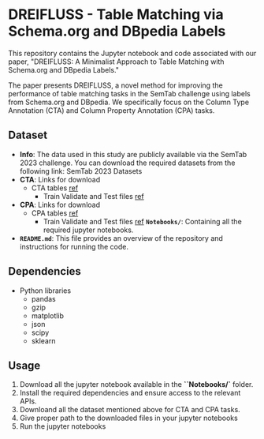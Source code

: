 # DREIFLUSS - Table Matching via Schema.org and DBpedia Labels

This repository contains the Jupyter notebook and code associated with our paper, "DREIFLUSS: A Minimalist Approach to Table Matching with Schema.org and DBpedia Labels."

The paper presents DREIFLUSS, a novel method for improving the performance of table matching tasks in the SemTab challenge using labels from Schema.org and DBpedia. We specifically focus on the Column Type Annotation (CTA) and Column Property Annotation (CPA) tasks.

## **Dataset**

- **Info**: The data used in this study are publicly available via the SemTab 2023 challenge. You can download the required datasets from the following link: SemTab 2023 Datasets 
- **CTA**: Links for download 
    - CTA tables [ref](https://data.dws.informatik.uni-mannheim.de/structureddata/sotab/Round2-SOTAB-CTA-Tables.zip)
        - Train Validate and Test files [ref](https://data.dws.informatik.uni-mannheim.de/structureddata/sotab/Round2-SOTAB-CTA-SCH-Datasets.zip)
- **CPA**: Links for download       
    - CPA tables [ref](https://data.dws.informatik.uni-mannheim.de/structureddata/sotab/Round2-SOTAB-CPA-Tables.zip)
        - Train Validate and Test files [ref](https://data.dws.informatik.uni-mannheim.de/structureddata/sotab/Round2-SOTAB-CPA-SCH-Datasets.zip)
**`Notebooks/`**: Containing all the required jupyter notebooks.         
- **`README.md`**: This file provides an overview of the repository and instructions for running the code.

## **Dependencies**

- Python libraries
    - pandas
    - gzip
    - matplotlib
    - json
    - scipy
    - sklearn

## **Usage**

1. Download all the jupyter notebook available in the **``Notebooks/`** folder.
2. Install the required dependencies and ensure access to the relevant APIs.
3. Downloand all the dataset mentioned above for CTA and CPA tasks.
4. Give proper path to the downloaded files in your jupyter notebooks
5. Run the jupyter notebooks